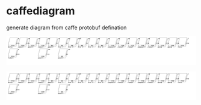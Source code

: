 # caffediagram
generate diagram from caffe protobuf defination

![alt tag](https://raw.githubusercontent.com/ttyio/caffediagram/master/test/out.bmp)

![Alt text](test/out.bmp?raw=true "Title")
